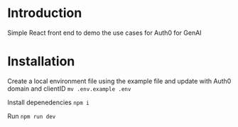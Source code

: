 # Introduction
Simple React front end to demo the use cases for Auth0 for GenAI

# Installation
Create a local environment file using the example file and update with Auth0 domain and clientID
`mv .env.example .env`

Install depenedencies
`npm i`

Run
`npm run dev`